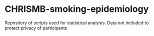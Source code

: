 # CHRISMB-smoking-epidemiology
Repository of scripts used for statistical analysis. Data not included to protect privacy of participants
